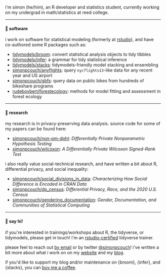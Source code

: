 i'm simon (he/him), an R developer and statistics student, currently working on my undergrad in math/statistics at reed college.

-----------

#### 🐛 software

i work on software for statistical modeling (formerly at [rstudio](https://github.com/rstudio)), and have co-authored some R packages such as:  

- [tidymodels/broom](https://github.com/tidymodels/broom): convert statistical analysis objects to tidy tibbles
- [tidymodels/infer](https://github.com/tidymodels/infer): a grammar for tidy statistical inference
- [tidymodels/stacks](https://github.com/tidymodels/stacks): tidymodels-friendly model stacking and ensembling
- [simonpcouch/anyflights](https://github.com/simonpcouch/anyflights): query `nycflights13`-like data for any recent year and US airport
- [simonpcouch/gbfs](https://github.com/simonpcouch/gbfs): query data on public bikes from hundreds of bikeshare programs
- [rudeboybert/forestecology](https://github.com/rudeboybert/forestecology): methods for model fitting and assessment in forest ecology

-----------

#### 🦆 research

my research is in privacy-preserving data analysis. source code for some of my papers can be found here:  

- [simonpcouch/non-pm-dpht](https://github.com/simonpcouch/non-pm-dpht): _Differentially Private Nonparametric Hypothesis Testing_
- [simonpcouch/wilcoxon](https://github.com/simonpcouch/wilcoxon): _A Differentially Private Wilcoxon Signed-Rank Test_

i also really value social-technical research, and have written a bit about R, differential privacy, and social inequality:  

- [simonpcouch/social_divisions_in_data](https://github.com/simonpcouch/social_divisions_in_data): _Characterizing How Social Difference is Encoded in CRAN Data_
- [simonpcouch/dp_census](https://github.com/simonpcouch/dp_census): _Differential Privacy, Race, and the 2020 U.S. Census_
- [simonpcouch/gendering_documentation](https://github.com/simonpcouch/gendering_documentation): _Gender, Documentation, and Communities of Statistical Computing_

-----------

#### 🐥 say hi!

if you're interested in trainings/workshops about R, the tidyverse, or tidymodels, please get in touch! i'm an [rstudio-certified](https://education.rstudio.com/trainers/people/couch+simon/) tidyverse trainer.

please feel to reach out [by email](mailto:simonpatrickcouch@gmail.com) or by twitter [@simonpcouch](https://twitter.com/simonpcouch)! i've written a bit more about what i work on on my [website](https://simonpcouch.com) and my [blog](https://blog.simonpcouch.com/).

if you'd like to support my blog and/or maintenance on {broom}, {infer}, and {stacks}, you can [buy me a coffee](https://ko-fi.com/simonpcouch).


